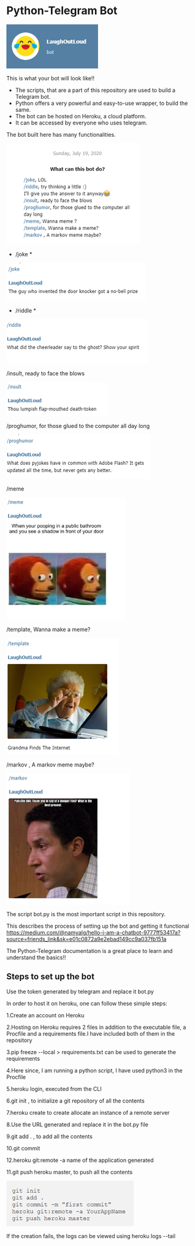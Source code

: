 # Python-Telegram Bot #

![Image](Lol.PNG)

This is what your bot will look like!!

- The scripts, that are a part of this repository are used to build a Telegram bot.
- Python offers a very powerful and easy-to-use wrapper, to build the same.
- The bot can be hosted on Heroku, a cloud platform.
- It can be accessed by everyone who uses telegram.

The bot built here has many functionalities.

![Image](bot_can_do.PNG)

* /joke *

![Image](joke.PNG)

* /riddle *

![Image](riddle.PNG)

/insult, ready to face the blows

![Image](insult.PNG)

/proghumor, for those glued to the computer all day long

![Image](proghumor.PNG)

/meme

![Image](meme.PNG)

/template, Wanna make a meme?

![Image](template.PNG)

/markov , A markov meme maybe?

![Image](markov.PNG)

The script bot.py is the most important script in this repository.

This describes the process of setting up the bot and getting it functional
https://medium.com/@namyalg/hello-i-am-a-chatbot-9777ff53417a?source=friends_link&sk=e01c0872a9e2ebad149cc9a037fb151a

The Python-Telegram documentation is a great place to learn and understand the basics!!

## Steps to set up the bot ##

Use the token generated by telegram and replace it bot.py

In order to host it on heroku, one can follow these simple steps:

1.Create an account on Heroku

2.Hosting on Heroku requires 2 files in addition to the executable file, a Procfile and a requirements file.I have included both of them in the repository

3.pip freeze --local > requirements.txt can be used to generate the requirements

4.Here since, I am running a python script, I have used python3 in the Procfile

5.heroku login, executed from the CLI

6.git init , to initialize a git repository of all the contents

7.heroku create to create allocate an instance of a remote server

8.Use the URL generated and replace it in the bot.py file

9.git add . , to add all the contents

10.git commit 

12.heroku git:remote -a name of the application generated

11.git push heroku master, to push all the contents

![Image](commit.PNG)

If the creation fails, the logs can be viewed using heroku logs --tail

